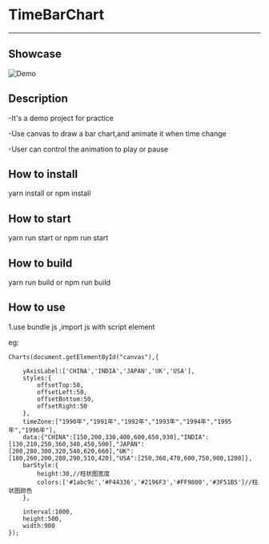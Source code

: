 
# TimeBarChart
---

## Showcase
![Demo](https://github.com/aaronyoung001/timeBarChart/blob/master/demo.gif "Demo")

## Description
-It's a demo project for practice

-Use canvas to draw a bar chart,and animate it when time change

-User can control the animation to play or pause


## How to install
yarn install  or  npm install

## How to start
yarn run start  or npm run start

## How to build
yarn run build   or  npm run build

## How to use
 1.use bundle js ,import js with script element

 eg:
   <script src='./charts.js'></script>

    Charts(document.getElementById("canvas"),{

        yAxisLabel:['CHINA','INDIA','JAPAN','UK','USA'],
        styles:{
            offsetTop:50,
            offsetLeft:50,
            offsetBottom:50,
            offsetRight:50
        },
        timeZone:["1990年","1991年","1992年","1993年","1994年","1995年","1996年"],
        data:{"CHINA":[150,200,330,400,600,650,930],"INDIA":[130,210,250,360,340,450,500],"JAPAN":[200,280,300,320,540,620,660],"UK":[180,260,200,280,290,510,420],"USA":[250,360,470,600,750,900,1200]},
        barStyle:{
            height:30,//柱状图宽度
            colors:['#1abc9c','#F44336','#2196F3','#FF9800','#3F51B5']//柱状图颜色
        },

        interval:1000,
        height:500,
        width:900
    });

 



